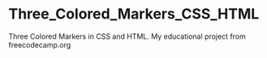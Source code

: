 # Three_Colored_Markers_CSS_HTML
Three Colored Markers in CSS and HTML. My educational project from freecodecamp.org
